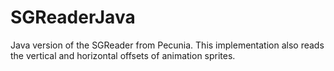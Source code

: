 # SGReaderJava

Java version of the SGReader from Pecunia.
This implementation also reads the vertical and horizontal offsets of animation sprites.
